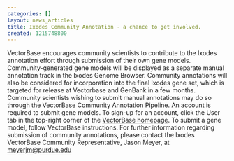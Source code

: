 ```yaml
---
categories: []
layout: news_articles
title: Ixodes Community Annotation - a chance to get involved.
created: 1215748800
---
```

VectorBase encourages community scientists to contribute to the Ixodes annotation effort through submission of their own gene models. Community-generated gene models will be displayed as a separate manual annotation track in the Ixodes Genome Browser. Community annotations will also be considered for incorporation into the final Ixodes gene set, which is targeted for release at Vectorbase and GenBank in a few months.  
Community scientists wishing to submit manual annotations may do so through the VectorBase Community Annotation Pipeline. An account is required to submit gene models. To sign-up for an account, click the User tab in the top-right corner of the <a href="http://www.vectorbase.org/index.php">VectorBase homepage</a>. To submit a gene model, follow VectorBase instructions.  For further information regarding submission of community annotations, please contact the Ixodes VectorBase Community Representative, Jason Meyer, at meyerjm@purdue.edu
